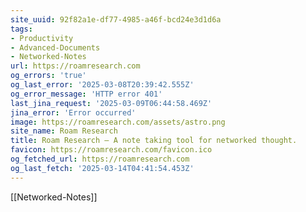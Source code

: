 ```yaml
---
site_uuid: 92f82a1e-df77-4985-a46f-bcd24e3d1d6a
tags:
- Productivity
- Advanced-Documents
- Networked-Notes
url: https://roamresearch.com
og_errors: 'true'
og_last_error: '2025-03-08T20:39:42.555Z'
og_error_message: 'HTTP error 401'
last_jina_request: '2025-03-09T06:44:58.469Z'
jina_error: 'Error occurred'
image: https://roamresearch.com/assets/astro.png
site_name: Roam Research
title: Roam Research – A note taking tool for networked thought.
favicon: https://roamresearch.com/favicon.ico
og_fetched_url: https://roamresearch.com
og_last_fetch: '2025-03-14T04:41:54.453Z'
---
```


[[Networked-Notes]]


